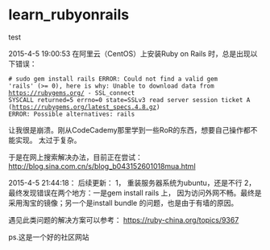 # learn_rubyonrails
test

2015-4-5 19:00:53
在阿里云（CentOS）上安装Ruby on Rails 时，总是出现以下错误：

<code># sudo gem install rails
ERROR:  Could not find a valid gem 'rails' (>= 0), here is why:
          Unable to download data from https://rubygems.org/ - SSL_connect SYSCALL returned=5 errno=0 state=SSLv3 read server session ticket A (https://rubygems.org/latest_specs.4.8.gz)
ERROR:  Possible alternatives: rails
</code>


让我很是崩溃。刚从CodeCademy那里学到一些RoR的东西，想要自己操作都不能实现。
太过于复杂。

于是在网上搜索解决办法，目前正在尝试：
http://blog.sina.com.cn/s/blog_b043152601018mua.html

2015-4-5 21:44:18：
后续更新：
1， 重装服务器系统为ubuntu，还是不行
2， 最终发现错误在两个地方：一是gem install rails 上， 因为访问外网不畅。最终是采用淘宝的镜像；另一个是install bundle 的问题，也是由于有墙的原因。

遇见此类问题的解决方案可以参考：
https://ruby-china.org/topics/9367

ps.这是一个好的社区网站
